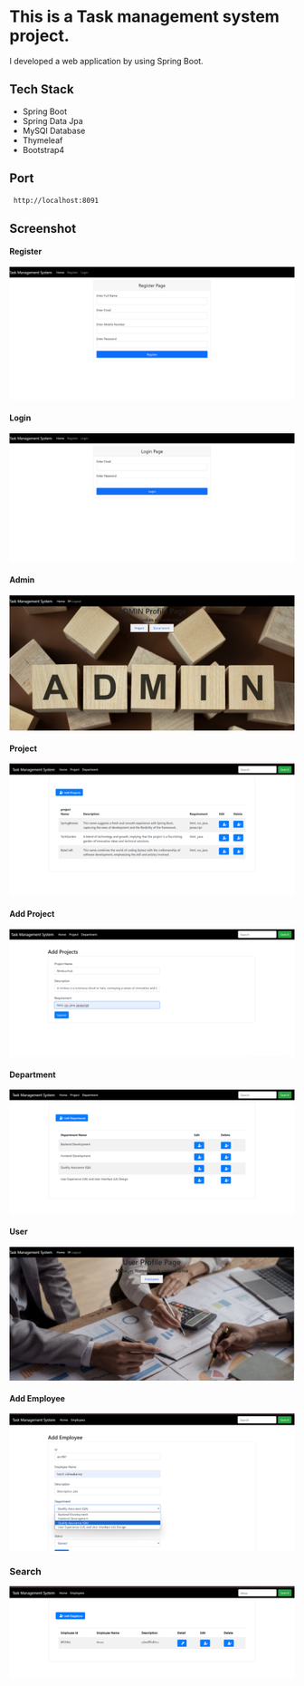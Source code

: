 

# This is a Task management system project.
I developed a web application by using Spring Boot.

## Tech Stack

+ Spring Boot
+ Spring Data Jpa
+ MySQl Database
+ Thymeleaf
+ Bootstrap4


## Port


```bash
 http://localhost:8091
```

## Screenshot

#### Register

![App Screenshot](https://github.com/vish-muskan19/Task_Management_System/blob/my-new-branch/screenshot/Register.png?raw=true)

#### Login

![App Screenshot](https://github.com/vish-muskan19/Task_Management_System/blob/my-new-branch/screenshot/Login.png?raw=true)

#### Admin
![App Screenshot](https://github.com/vish-muskan19/Task_Management_System/blob/my-new-branch/screenshot/Admin.png?raw=true)

#### Project
![App Screenshot](https://github.com/vish-muskan19/Task_Management_System/blob/my-new-branch/screenshot/Project.png?raw=true)

#### Add Project
![App Screenshot](https://github.com/vish-muskan19/Task_Management_System/blob/my-new-branch/screenshot/Add%20Proj.png?raw=true)

#### Department
![App Screenshot](https://github.com/vish-muskan19/Task_Management_System/blob/my-new-branch/screenshot/Department.png?raw=true)

#### User
![App Screenshot](https://github.com/vish-muskan19/Task_Management_System/blob/my-new-branch/screenshot/User.png?raw=true)

#### Add  Employee
![App Screenshot](https://github.com/vish-muskan19/Task_Management_System/blob/my-new-branch/screenshot/Add%20Emp.png?raw=true)

### Search
![App Screenshot](https://github.com/vish-muskan19/Task_Management_System/blob/my-new-branch/screenshot/Search.png?raw=true)
